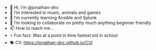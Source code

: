 - 👋 Hi, I’m @jonathan-dnc
- 👀 I’m interested in music, animals and games
- 🌱 I’m currently learning Ansible and Splunk
- 💞️ I’m looking to collaborate on pretty much anything beginner friendly
- 📫 How to reach me ..
- ⚡ Fun fact: Was at a point in time fastest kid in school
- 🐕 CV: https://jonathan-dnc.github.io/CV/

<!---
jonathan-dnc/jonathan-dnc is a ✨ special ✨ repository because its `README.md` (this file) appears on your GitHub profile.
You can click the Preview link to take a look at your changes.
--->
